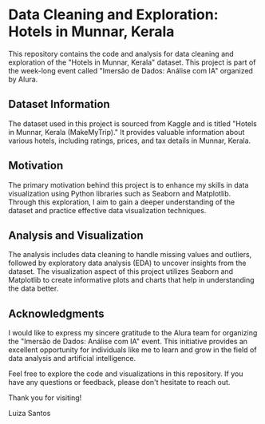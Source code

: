 # Data Cleaning and Exploration: Hotels in Munnar, Kerala

This repository contains the code and analysis for data cleaning and exploration of the "Hotels in Munnar, Kerala" dataset. This project is part of the week-long event called "Imersão de Dados: Análise com IA" organized by Alura.

## Dataset Information

The dataset used in this project is sourced from Kaggle and is titled "Hotels in Munnar, Kerala (MakeMyTrip)." It provides valuable information about various hotels, including ratings, prices, and tax details in Munnar, Kerala.

## Motivation

The primary motivation behind this project is to enhance my skills in data visualization using Python libraries such as Seaborn and Matplotlib. Through this exploration, I aim to gain a deeper understanding of the dataset and practice effective data visualization techniques.

## Analysis and Visualization

The analysis includes data cleaning to handle missing values and outliers, followed by exploratory data analysis (EDA) to uncover insights from the dataset. The visualization aspect of this project utilizes Seaborn and Matplotlib to create informative plots and charts that help in understanding the data better.

## Acknowledgments

I would like to express my sincere gratitude to the Alura team for organizing the "Imersão de Dados: Análise com IA" event. This initiative provides an excellent opportunity for individuals like me to learn and grow in the field of data analysis and artificial intelligence.

Feel free to explore the code and visualizations in this repository. If you have any questions or feedback, please don't hesitate to reach out.

Thank you for visiting!

Luiza Santos
